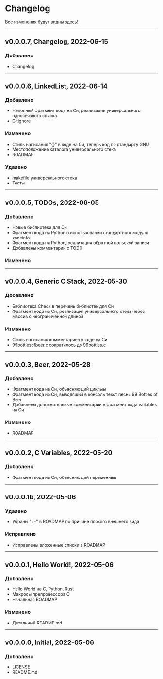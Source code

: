 # Changelog
Все изменения будут видны здесь!
***
## v0.0.0.7, Changelog, 2022-06-15
### Добавлено
- Changelog
***
## v0.0.0.6, LinkedList, 2022-06-14
### Добавлено
- Неполный фрагмент кода на Си, реализация универсального односвязного списка
- Gitignore
### Изменено
- Стиль написания "{}" в коде на Си, теперь код по стандарту GNU
- Местоположение каталога универсального стека
- ROADMAP
### Удалено
- makefile универсального стека
- Тесты 
***
## v0.0.0.5, TODOs, 2022-06-05
### Добавлено
- Новые библиотеки для Си
- Фрагмент кода на Python о использовании стандартного модуля zoneinfo
- Фрагмент кода на Python, реализация обратной польской записи 
- Добавлены комментарии с TODO
### Изменено
***
## v0.0.0.4, Generic C Stack, 2022-05-30
### Добавлено
- Библиотека Check в перечень библиотек для Си
- Фрагмент кода на Си, реализация универсального стека через массив с неограниченной длиной
### Изменено
- Стиль написания комментариев в коде на Си
- 99bottlesofbeer.c сократилось до 99bottles.c
***
## v0.0.0.3, Beer, 2022-05-28
### Добавлено
- Фрагмент кода на Си, объясняющий циклыы
- Фрагмент кода на Си, выводящий в консоль текст песни 99 Bottles of Beer
- Добавлены дополнительные комментарии в фрагмент кода variables на Си
### Изменено
- ROADMAP
***
## v0.0.0.2, C Variables, 2022-05-20
### Добавлено
- Фрагмент кода на Си, объясняющий переменные
***
## v0.0.0.1b, 2022-05-06
### Удалено
- Убраны "+-" в ROADMAP по причине плохого внешнего вида
### Исправлено
- Исправлены вложенные списки в ROADMAP
***
## v0.0.0.1, Hello World!, 2022-05-06
### Добавлено
- Hello World на C, Python, Rust
- Макросы препроцессора С
- Начальная ROADMAP
### Изменено
- Детальный README.md
***
## v0.0.0.0, Initial, 2022-05-06
### Добавлено
- LICENSE
- README.md